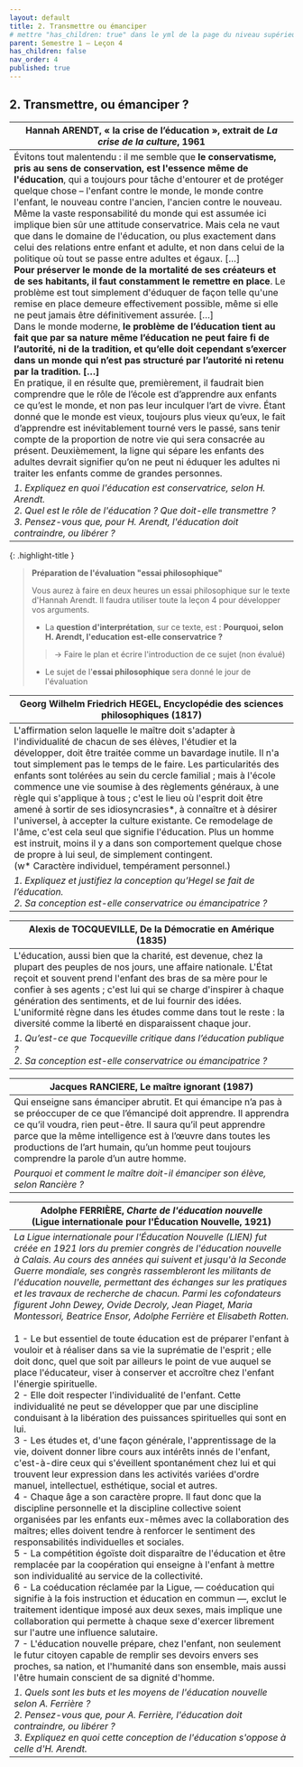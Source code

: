 ```yaml
---
layout: default
title: 2. Transmettre ou émanciper
# mettre "has_children: true" dans le yml de la page du niveau supérieur
parent: Semestre 1 – Leçon 4
has_children: false
nav_order: 4
published: true
---
```

## 2. Transmettre, ou émanciper ?

| **Hannah ARENDT, « la crise de l’éducation », extrait de** ***La crise de la culture*,** **1961** |
| ------------------------------------------------------------ |
| Évitons tout malentendu : il me semble que **le conservatisme, pris au sens de conservation, est l'essence même de l'éducation**, qui a toujours pour tâche d'entourer et de protéger quelque chose – l'enfant contre le monde, le monde contre l'enfant, le nouveau contre l'ancien, l'ancien contre le nouveau. Même la vaste responsabilité du monde qui est assumée ici implique bien sûr une attitude conservatrice. Mais cela ne vaut que dans le domaine de l'éducation, ou plus exactement dans celui des relations entre enfant et adulte, et non dans celui de la politique où tout se passe entre adultes et égaux. […] <br/>**Pour préserver le monde de la mortalité de ses créateurs et de ses habitants, il faut constamment le remettre en place**. Le problème est tout simplement d'éduquer de façon telle qu'une remise en place demeure effectivement possible, même si elle ne peut jamais être définitivement assurée.  […]<br/>Dans le monde moderne, **le problème de l’éducation tient au fait que par sa nature même l’éducation ne peut faire fi de l’autorité, ni de la tradition, et qu’elle doit cependant s’exercer dans un monde qui n’est pas structuré par l’autorité ni retenu par la tradition. […]**<br/>En pratique, il en résulte que, premièrement, il faudrait bien comprendre que le rôle de l’école est d’apprendre aux enfants ce qu’est le monde, et non pas leur inculquer l’art de vivre. Étant donné que le monde est vieux, toujours plus vieux qu’eux, le fait d’apprendre est inévitablement tourné vers le passé, sans tenir compte de la proportion de notre vie qui sera consacrée au présent. Deuxièmement, la ligne qui sépare les enfants des adultes devrait signifier qu’on ne peut ni éduquer les adultes ni traiter les enfants comme de grandes personnes. |
| *1. Expliquez en quoi l'éducation est conservatrice, selon H. Arendt.<br />2.  Quel est le rôle de l'éducation ? Que doit-elle transmettre ?<br />3.  Pensez-vous que, pour H. Arendt, l'éducation doit contraindre, ou libérer ?* |

{: .highlight-title }
> **Préparation de l'évaluation "essai philosophique"**
>
> Vous aurez à faire en deux heures un essai philosophique sur le texte d'Hannah Arendt. Il faudra utiliser toute la leçon 4 pour développer vos arguments.
> - La **question d'interprétation**, sur ce texte, est : **Pourquoi, selon H. Arendt, l'education est-elle conservatrice ?**
>> -> Faire le plan et écrire l'introduction de ce sujet (non évalué)
> - Le sujet de l'**essai philosophique** sera donné le jour de l'évaluation

| Georg Wilhelm Friedrich HEGEL, Encyclopédie des sciences philosophiques (1817) |
| ------------------------------------------------------------ |
| L'affirmation selon laquelle le maître doit s'adapter à l'individualité de chacun de ses élèves, l'étudier et la développer, doit être traitée comme un bavardage inutile. Il n'a tout simplement pas le temps de le faire. Les particularités des enfants sont tolérées au sein du cercle familial ; mais à l'école commence une vie soumise à des règlements généraux, à une règle qui s'applique à tous ; c'est le lieu où l'esprit doit être amené à sortir de ses idiosyncrasies*, à connaître et à désirer l'universel, à accepter la culture existante. Ce remodelage de l'âme, c'est cela seul que signifie l'éducation. Plus un homme est instruit, moins il y a dans son comportement quelque chose de propre à lui seul, de simplement contingent. <br> (w* Caractère individuel, tempérament personnel.)|
| *1. Expliquez et justifiez la conception qu’Hegel se fait de l’éducation. <br> 2. Sa conception est-elle conservatrice ou émancipatrice ?* |

| Alexis de TOCQUEVILLE, De la Démocratie en Amérique (1835) |
| ------------------------------------------------------------ |
| L'éducation, aussi bien que la charité, est devenue, chez la plupart des peuples de nos jours, une affaire nationale. L'État reçoit et souvent prend l'enfant des bras de sa mère pour le confier à ses agents ; c'est lui qui se charge d'inspirer à chaque génération des sentiments, et de lui fournir des idées. L'uniformité règne dans les études comme dans tout le reste : la diversité comme la liberté en disparaissent chaque jour.|
| *1. Qu’est-ce que Tocqueville critique dans l’éducation publique ? <br> 2. Sa conception est-elle conservatrice ou émancipatrice ?* |

| Jacques RANCIERE, Le maître ignorant (1987) |
| ------------------------------------------------------------ |
| Qui enseigne sans émanciper abrutit. Et qui émancipe n’a pas à se préoccuper de ce que l’émancipé doit apprendre. Il apprendra ce qu’il voudra, rien peut-être. Il saura qu’il peut apprendre parce que la même intelligence est à l’œuvre dans toutes les productions de l’art humain, qu’un homme peut toujours comprendre la parole d’un autre homme.|
| *Pourquoi et comment le maître doit-il émanciper son élève, selon Rancière ?* |

| Adolphe FERRIÈRE, *Charte de l'éducation nouvelle* <br> (Ligue internationale pour l'Éducation Nouvelle, 1921) |
| ------------------------------------------------------------ |
| *La Ligue internationale pour l'Éducation Nouvelle (LIEN) fut créée en 1921 lors du premier congrès de l'éducation nouvelle à Calais. Au cours des années qui suivent et jusqu'à la Seconde Guerre mondiale, ses congrès rassembleront les militants de l'éducation nouvelle, permettant des échanges sur les pratiques et les travaux de recherche de chacun. Parmi les cofondateurs figurent John Dewey, Ovide Decroly, Jean Piaget, Maria Montessori, Beatrice Ensor, Adolphe Ferrière et Elisabeth Rotten.*<br /><br />1 - Le but essentiel de toute éducation est de préparer l'enfant à vouloir et à réaliser dans sa vie la suprématie de l'esprit ; elle doit donc, quel que soit par ailleurs le point de vue auquel se place l'éducateur, viser à conserver et accroître chez l'enfant l'énergie spirituelle. <br/>2 - Elle doit respecter l'individualité de l'enfant. Cette individualité ne peut se développer que par une discipline conduisant à la libération des puissances spirituelles qui sont en lui. <br/>3 - Les études et, d'une façon générale, l'apprentissage de la vie, doivent donner libre cours aux intérêts innés de l'enfant, c'est-à-dire ceux qui s'éveillent spontanément chez lui et qui trouvent leur expression dans les activités variées d'ordre manuel, intellectuel, esthétique, social et autres. <br/>4 - Chaque âge a son caractère propre. Il faut donc que la discipline personnelle et la discipline collective soient organisées par les enfants eux-mêmes avec la collaboration des maîtres; elles doivent tendre à renforcer le sentiment des responsabilités individuelles et sociales. <br/>5 - La compétition égoïste doit disparaître de l'éducation et être remplacée par la coopération qui enseigne à l'enfant à mettre son individualité au service de la collectivité. <br/>6 - La coéducation réclamée par la Ligue, — coéducation qui signifie à la fois instruction et éducation en commun —, exclut le traitement identique imposé aux deux sexes, mais implique une collaboration qui permette à chaque sexe d'exercer librement sur l'autre une influence salutaire. <br/>7 - L'éducation nouvelle prépare, chez l'enfant, non seulement le futur citoyen capable de remplir ses devoirs envers ses proches, sa nation, et l'humanité dans son ensemble, mais aussi l'être humain conscient de sa dignité d'homme. |
| *1. Quels sont les buts et les moyens de l'éducation nouvelle selon A. Ferrière  ?<br />2. Pensez-vous que, pour A. Ferrière, l'éducation doit contraindre, ou libérer ?<br />3.  Expliquez en quoi cette conception de l'éducation s'oppose à celle d'H. Arendt.* |

